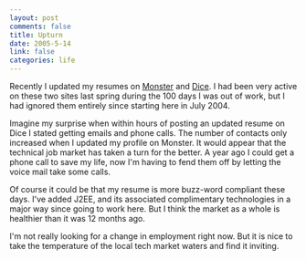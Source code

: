 ```yaml
--- 
layout: post
comments: false
title: Upturn
date: 2005-5-14
link: false
categories: life
---
```

Recently I updated my resumes on <a href="http://monster.com" title="monster.com">Monster</a> and <a href="http://dice.com" title="dice.com">Dice</a>. I had been very active on these two sites last spring during the 100 days I was out of work, but I had ignored them entirely since starting here in July 2004.

Imagine my surprise when within hours of posting an updated resume on Dice I stated getting emails and phone calls. The number of contacts only increased when I updated my profile on Monster. It would appear that the technical job market has taken a turn for the better. A year ago I could get a phone call to save my life, now I'm having to fend them off by letting the voice mail take some calls.

Of course it could be that my resume is more buzz-word compliant these days. I've added J2EE, and its associated complimentary technologies in a major way since going to work here. But I think the market as a whole is healthier than it was 12 months ago.

I'm not really looking for a change in employment right now. But it is nice to take the temperature of the local tech market waters and find it inviting.
